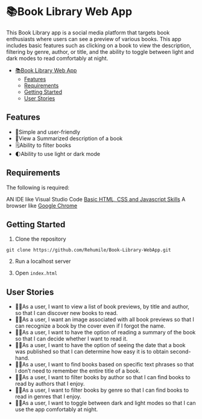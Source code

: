 # 📚Book Library Web App

This Book Library app is a social media platform that targets book enthusiasts where users can see a preview of various books. This app includes basic features such as clicking on a book to view the description, filtering by genre, author, or title, and the ability to toggle between light and dark modes to read comfortably at night.

- [📚Book Library Web App](#book-library-web-app)
  - [Features](#features)
  - [Requirements](#requirements)
  - [Getting Started](#getting-started)
  - [User Stories](#user-stories)


## Features

- 💚Simple and user-friendly
- 📙View a Summarized description of a book
- 🗒️Ability to filter books
- 🌓Ability to use light or dark mode

## Requirements

The following is required:

AN IDE like Visual Studio Code
[Basic HTML, CSS and Javascript Skills](https://developer.mozilla.org/en-US/docs/Learn)
A browser like [Google Chrome](https://www.google.com/chrome/?brand=YTUH&gclid=Cj0KCQjwjryjBhD0ARIsAMLvnF96_IwtQD7sHuLw-nvKEuTyy2VbsEGU8C2Sf6RZ8Cn5VSN03UxtDDkaAh7ZEALw_wcB&gclsrc=aw.ds)

## Getting Started 

1. Clone the repository

```
git clone https://github.com/Rehumile/Book-Library-WebApp.git
```

2. Run a localhost server

3. Open `index.html`

## User Stories 

- 👩‍💻As a user, I want to view a list of book previews, by title and author, so that I can discover new books to read.
- 👩‍💻As a user, I want an image associated with all book previews so that I can recognize a book by the cover even if I forgot the name.
- 👩‍💻As a user, I want to have the option of reading a summary of the book so that I can decide whether I want to read it.
- 👩‍💻As a user, I want to have the option of seeing the date that a book was published so that I can determine how easy it is to obtain second-hand.
- 👩‍💻As a user, I want to find books based on specific text phrases so that I don’t need to remember the entire title of a book.
- 👩‍💻As a user, I want to filter books by author so that I can find books to read by authors that I enjoy.
- 👩‍💻As a user, I want to filter books by genre so that I can find books to read in genres that I enjoy.
- 👩‍💻As a user, I want to toggle between dark and light modes so that I can use the app comfortably at night.

